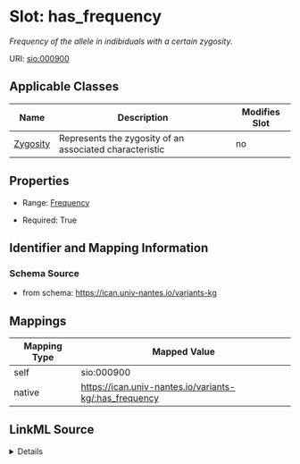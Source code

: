 

# Slot: has_frequency


_Frequency of the allele in indibiduals with a certain zygosity._





URI: [sio:000900](http://semanticscience.org/resource/000900)



<!-- no inheritance hierarchy -->





## Applicable Classes

| Name | Description | Modifies Slot |
| --- | --- | --- |
| [Zygosity](Zygosity.md) | Represents the zygosity of an associated characteristic |  no  |







## Properties

* Range: [Frequency](Frequency.md)

* Required: True





## Identifier and Mapping Information







### Schema Source


* from schema: https://ican.univ-nantes.io/variants-kg




## Mappings

| Mapping Type | Mapped Value |
| ---  | ---  |
| self | sio:000900 |
| native | https://ican.univ-nantes.io/variants-kg/:has_frequency |




## LinkML Source

<details>
```yaml
name: has_frequency
description: Frequency of the allele in indibiduals with a certain zygosity.
from_schema: https://ican.univ-nantes.io/variants-kg
rank: 1000
slot_uri: sio:000900
alias: has_frequency
owner: Zygosity
domain_of:
- Zygosity
range: Frequency
required: true

```
</details>